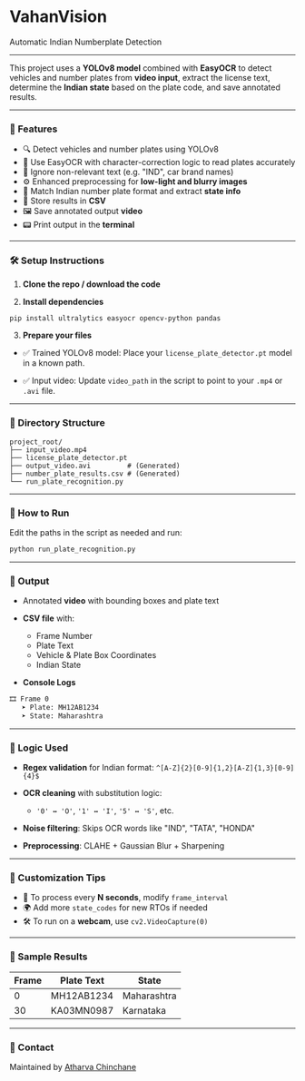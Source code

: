 <h1>VahanVision</h1>Automatic Indian Numberplate Detection


---
This project uses a **YOLOv8 model** combined with **EasyOCR** to detect vehicles and number plates from **video input**, extract the license text, determine the **Indian state** based on the plate code, and save annotated results.

---

### 📂 Features

* 🔍 Detect vehicles and number plates using YOLOv8
* 🧠 Use EasyOCR with character-correction logic to read plates accurately
* 🧼 Ignore non-relevant text (e.g. "IND", car brand names)
* ⚙️ Enhanced preprocessing for **low-light and blurry images**
* 📌 Match Indian number plate format and extract **state info**
* 📄 Store results in **CSV**
* 🖼️ Save annotated output **video**
* 📟 Print output in the **terminal**

---

### 🛠️ Setup Instructions

1. **Clone the repo / download the code**

2. **Install dependencies**

```bash
pip install ultralytics easyocr opencv-python pandas
```

3. **Prepare your files**

* ✅ Trained YOLOv8 model:
  Place your `license_plate_detector.pt` model in a known path.

* ✅ Input video:
  Update `video_path` in the script to point to your `.mp4` or `.avi` file.

---

### 🧾 Directory Structure

```
project_root/
├── input_video.mp4
├── license_plate_detector.pt
├── output_video.avi         # (Generated)
├── number_plate_results.csv # (Generated)
└── run_plate_recognition.py
```

---

### 🚀 How to Run

Edit the paths in the script as needed and run:

```bash
python run_plate_recognition.py
```

---

### 📌 Output

* Annotated **video** with bounding boxes and plate text

* **CSV file** with:

  * Frame Number
  * Plate Text
  * Vehicle & Plate Box Coordinates
  * Indian State

* **Console Logs**

```bash
🎞️ Frame 0
   ➤ Plate: MH12AB1234
   ➤ State: Maharashtra
```

---

### 🧠 Logic Used

* **Regex validation** for Indian format: `^[A-Z]{2}[0-9]{1,2}[A-Z]{1,3}[0-9]{4}$`
* **OCR cleaning** with substitution logic:

  * `'0' ↔ 'O'`, `'1' ↔ 'I'`, `'5' ↔ 'S'`, etc.
* **Noise filtering**: Skips OCR words like "IND", "TATA", "HONDA"
* **Preprocessing**: CLAHE + Gaussian Blur + Sharpening

---

### 🔁 Customization Tips

* 🎥 To process every **N seconds**, modify `frame_interval`
* 🌍 Add more `state_codes` for new RTOs if needed
* 🛠 To run on a **webcam**, use `cv2.VideoCapture(0)`

---

### 🧪 Sample Results

| Frame | Plate Text | State       |
| ----- | ---------- | ----------- |
| 0     | MH12AB1234 | Maharashtra |
| 30    | KA03MN0987 | Karnataka   |

---

### 📧 Contact

Maintained by [Atharva Chinchane](mailto:atharvachinchane10@gmail.com)

